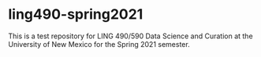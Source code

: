 # ling490-spring2021

This is a test repository for LING 490/590 Data Science and Curation at the University of New Mexico for the Spring 2021 semester.